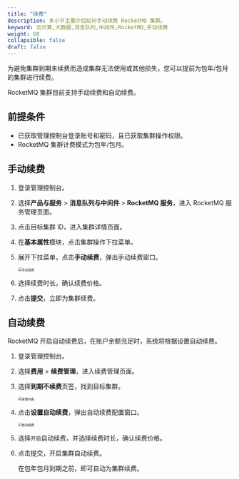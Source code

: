 ```yaml
---
title: "续费"
description: 本小节主要介绍如何手动续费 RocketMQ 集群。 
keyword: 云计算,大数据,消息队列,中间件,RocketMQ,手动续费
weight: 60
collapsible: false
draft: false
---
```


为避免集群到期未续费而造成集群无法使用或其他损失，您可以提前为包年/包月的集群进行续费。

RocketMQ 集群目前支持手动续费和自动续费。

## 前提条件

- 已获取管理控制台登录账号和密码，且已获取集群操作权限。
- RocketMQ 集群计费模式为包年/包月。

## 手动续费

1. 登录管理控制台。
2. 选择**产品与服务** > **消息队列与中间件** > **RocketMQ 服务**，进入 RocketMQ 服务管理页面。
3. 点击目标集群 ID，进入集群详情页面。
4. 在**基本属性**模块，点击集群操作下拉菜单。
5. 展开下拉菜单，点击**手动续费**，弹出手动续费窗口。
   
   <img src="../../../_images/renewal_manual.png" alt="手动续费" style="zoom:50%;" />

6. 选择续费时长，确认续费价格。
7. 点击**提交**，立即为集群续费。 

## 自动续费

RocketMQ 开启自动续费后，在账户余额充足时，系统将根据设置自动续费。

1. 登录管理控制台。
2. 选择**费用** > **续费管理**，进入续费管理页面。
3. 选择**到期不续费**页签，找到目标集群。

   <img src="../../../_images/renewal_list.png" alt="续费列表" style="zoom:50%;" />

4. 点击**设置自动续费**，弹出自动续费配置窗口。

   <img src="../../../_images/renewal_auto.png" alt="自动续费" style="zoom:50%;" />

5. 选择`开启`自动续费，并选择续费时长，确认续费价格。
6. 点击提交，开启集群自动续费。

   在包年包月到期之前，即可自动为集群续费。